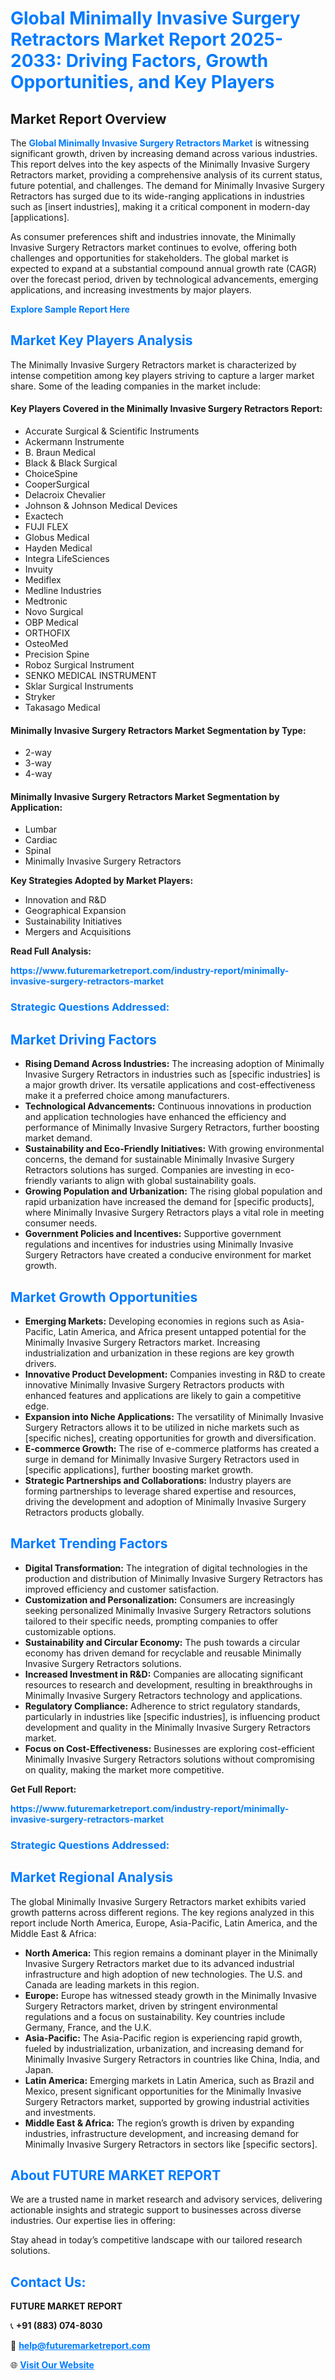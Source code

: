 <h1 style="color: #007BFF;">Global Minimally Invasive Surgery Retractors Market Report 2025-2033: Driving Factors, Growth Opportunities, and Key Players</h1>

<section id="overview">
<h2>Market Report Overview</h2>
<p>The <a href="https://www.futuremarketreport.com/industry-report/minimally-invasive-surgery-retractors-market" style="color: #007BFF; text-decoration: none;"><strong>Global Minimally Invasive Surgery Retractors Market</strong></a> is witnessing significant growth, driven by increasing demand across various industries. This report delves into the key aspects of the Minimally Invasive Surgery Retractors market, providing a comprehensive analysis of its current status, future potential, and challenges. The demand for Minimally Invasive Surgery Retractors has surged due to its wide-ranging applications in industries such as [insert industries], making it a critical component in modern-day [applications].</p>
<p>As consumer preferences shift and industries innovate, the Minimally Invasive Surgery Retractors market continues to evolve, offering both challenges and opportunities for stakeholders. The global market is expected to expand at a substantial compound annual growth rate (CAGR) over the forecast period, driven by technological advancements, emerging applications, and increasing investments by major players.</p>
</section>

<section id="overview">
<p><a href="https://www.futuremarketreport.com/request-sample/reportId=123407" style="color: #007BFF; text-decoration: none;"><strong>Explore Sample Report Here</strong></a></p>
</section>

<section id="key-players">
<h2 style="color: #007BFF;">Market Key Players Analysis</h2>
<p>The Minimally Invasive Surgery Retractors market is characterized by intense competition among key players striving to capture a larger market share. Some of the leading companies in the market include:</p>
<h4>Key Players Covered in the Minimally Invasive Surgery Retractors Report:</h4>
<ul><li>Accurate Surgical &amp; Scientific Instruments</li><li>Ackermann Instrumente</li><li>B. Braun Medical</li><li>Black &amp; Black Surgical</li><li>ChoiceSpine</li><li>CooperSurgical</li><li>Delacroix Chevalier</li><li>Johnson &amp; Johnson Medical Devices</li><li>Exactech</li><li>FUJI FLEX</li><li>Globus Medical</li><li>Hayden Medical</li><li>Integra LifeSciences</li><li>Invuity</li><li>Mediflex</li><li>Medline Industries</li><li>Medtronic</li><li>Novo Surgical</li><li>OBP Medical</li><li>ORTHOFIX</li><li>OsteoMed</li><li>Precision Spine</li><li>Roboz Surgical Instrument</li><li>SENKO MEDICAL INSTRUMENT</li><li>Sklar Surgical Instruments</li><li>Stryker</li><li>Takasago Medical</li></ul>
<h4>Minimally Invasive Surgery Retractors Market Segmentation by Type:</h4>
<ul><li>2-way</li><li>3-way</li><li>4-way</li></ul>

<h4>Minimally Invasive Surgery Retractors Market Segmentation by Application:</h4>
<ul><li>Lumbar</li><li>Cardiac</li><li>Spinal</li><li>Minimally Invasive Surgery Retractors</li></ul>
<p><strong>Key Strategies Adopted by Market Players:</strong></p>
<ul>
<li>Innovation and R&D</li>
<li>Geographical Expansion</li>
<li>Sustainability Initiatives</li>
<li>Mergers and Acquisitions</li>
</ul>
</section>

<section>
<p><strong>Read Full Analysis: </strong></p><a href="https://www.futuremarketreport.com/industry-report/minimally-invasive-surgery-retractors-market" style="color: #007BFF; text-decoration: none;"><strong>https://www.futuremarketreport.com/industry-report/minimally-invasive-surgery-retractors-market</strong></a>
<h3 style="color: #007BFF;">Strategic Questions Addressed:</h3>
</section>

<section id="driving-factors">
<h2 style="color: #007BFF;">Market Driving Factors</h2>
<ul>
<li><strong>Rising Demand Across Industries:</strong> The increasing adoption of Minimally Invasive Surgery Retractors in industries such as [specific industries] is a major growth driver. Its versatile applications and cost-effectiveness make it a preferred choice among manufacturers.</li>
<li><strong>Technological Advancements:</strong> Continuous innovations in production and application technologies have enhanced the efficiency and performance of Minimally Invasive Surgery Retractors, further boosting market demand.</li>
<li><strong>Sustainability and Eco-Friendly Initiatives:</strong> With growing environmental concerns, the demand for sustainable Minimally Invasive Surgery Retractors solutions has surged. Companies are investing in eco-friendly variants to align with global sustainability goals.</li>
<li><strong>Growing Population and Urbanization:</strong> The rising global population and rapid urbanization have increased the demand for [specific products], where Minimally Invasive Surgery Retractors plays a vital role in meeting consumer needs.</li>
<li><strong>Government Policies and Incentives:</strong> Supportive government regulations and incentives for industries using Minimally Invasive Surgery Retractors have created a conducive environment for market growth.</li>
</ul>
</section>

<section id="growth-opportunities">
<h2 style="color: #007BFF;">Market Growth Opportunities</h2>
<ul>
<li><strong>Emerging Markets:</strong> Developing economies in regions such as Asia-Pacific, Latin America, and Africa present untapped potential for the Minimally Invasive Surgery Retractors market. Increasing industrialization and urbanization in these regions are key growth drivers.</li>
<li><strong>Innovative Product Development:</strong> Companies investing in R&D to create innovative Minimally Invasive Surgery Retractors products with enhanced features and applications are likely to gain a competitive edge.</li>
<li><strong>Expansion into Niche Applications:</strong> The versatility of Minimally Invasive Surgery Retractors allows it to be utilized in niche markets such as [specific niches], creating opportunities for growth and diversification.</li>
<li><strong>E-commerce Growth:</strong> The rise of e-commerce platforms has created a surge in demand for Minimally Invasive Surgery Retractors used in [specific applications], further boosting market growth.</li>
<li><strong>Strategic Partnerships and Collaborations:</strong> Industry players are forming partnerships to leverage shared expertise and resources, driving the development and adoption of Minimally Invasive Surgery Retractors products globally.</li>
</ul>
</section>

<section id="trending-factors">
<h2 style="color: #007BFF;">Market Trending Factors</h2>
<ul>
<li><strong>Digital Transformation:</strong> The integration of digital technologies in the production and distribution of Minimally Invasive Surgery Retractors has improved efficiency and customer satisfaction.</li>
<li><strong>Customization and Personalization:</strong> Consumers are increasingly seeking personalized Minimally Invasive Surgery Retractors solutions tailored to their specific needs, prompting companies to offer customizable options.</li>
<li><strong>Sustainability and Circular Economy:</strong> The push towards a circular economy has driven demand for recyclable and reusable Minimally Invasive Surgery Retractors solutions.</li>
<li><strong>Increased Investment in R&D:</strong> Companies are allocating significant resources to research and development, resulting in breakthroughs in Minimally Invasive Surgery Retractors technology and applications.</li>
<li><strong>Regulatory Compliance:</strong> Adherence to strict regulatory standards, particularly in industries like [specific industries], is influencing product development and quality in the Minimally Invasive Surgery Retractors market.</li>
<li><strong>Focus on Cost-Effectiveness:</strong> Businesses are exploring cost-efficient Minimally Invasive Surgery Retractors solutions without compromising on quality, making the market more competitive.</li>
</ul>
</section>

<section>
<p><strong>Get Full Report: </strong></p><a href="https://www.futuremarketreport.com/industry-report/minimally-invasive-surgery-retractors-market" style="color: #007BFF; text-decoration: none;"><strong>https://www.futuremarketreport.com/industry-report/minimally-invasive-surgery-retractors-market</strong></a>
<h3 style="color: #007BFF;">Strategic Questions Addressed:</h3>
</section>


<section id="regional-analysis">
<h2 style="color: #007BFF;">Market Regional Analysis</h2>
<p>The global Minimally Invasive Surgery Retractors market exhibits varied growth patterns across different regions. The key regions analyzed in this report include North America, Europe, Asia-Pacific, Latin America, and the Middle East & Africa:</p>
<ul>
<li><strong>North America:</strong> This region remains a dominant player in the Minimally Invasive Surgery Retractors market due to its advanced industrial infrastructure and high adoption of new technologies. The U.S. and Canada are leading markets in this region.</li>
<li><strong>Europe:</strong> Europe has witnessed steady growth in the Minimally Invasive Surgery Retractors market, driven by stringent environmental regulations and a focus on sustainability. Key countries include Germany, France, and the U.K.</li>
<li><strong>Asia-Pacific:</strong> The Asia-Pacific region is experiencing rapid growth, fueled by industrialization, urbanization, and increasing demand for Minimally Invasive Surgery Retractors in countries like China, India, and Japan.</li>
<li><strong>Latin America:</strong> Emerging markets in Latin America, such as Brazil and Mexico, present significant opportunities for the Minimally Invasive Surgery Retractors market, supported by growing industrial activities and investments.</li>
<li><strong>Middle East & Africa:</strong> The region’s growth is driven by expanding industries, infrastructure development, and increasing demand for Minimally Invasive Surgery Retractors in sectors like [specific sectors].</li>
</ul>
</section>

<footer>
<h2 style="color: #007BFF;">About FUTURE MARKET REPORT</h2>
<p>We are a trusted name in market research and advisory services, delivering actionable insights and strategic support to businesses across diverse industries. Our expertise lies in offering:</p>

<p>Stay ahead in today’s competitive landscape with our tailored research solutions.</p>

<h2 style="color: #007BFF;">Contact Us:</h2>
<p><strong>FUTURE MARKET REPORT</strong></p>
<p>📞 <strong>+91 (883) 074-8030</strong></p>
<p>📧 <strong><a href="mailto:help@futuremarketreport.com" style="color: #007BFF;">help@futuremarketreport.com</a></strong></p>
<p>🌐 <strong><a href="https://www.futuremarketreport.com/" style="color: #007BFF;">Visit Our Website</a></strong></p>
</footer>